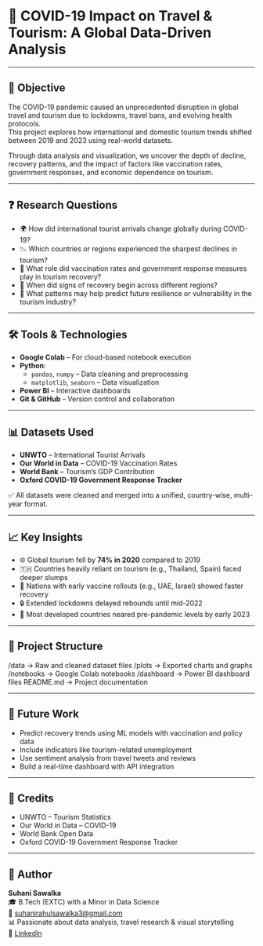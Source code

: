 # 🦠 COVID-19 Impact on Travel & Tourism: A Global Data-Driven Analysis

---

## 📌 Objective

The COVID-19 pandemic caused an unprecedented disruption in global travel and tourism due to lockdowns, travel bans, and evolving health protocols.  
This project explores how international and domestic tourism trends shifted between 2019 and 2023 using real-world datasets.

Through data analysis and visualization, we uncover the depth of decline, recovery patterns, and the impact of factors like vaccination rates, government responses, and economic dependence on tourism.

---

## ❓ Research Questions

- 🌍 How did international tourist arrivals change globally during COVID-19?  
- 📉 Which countries or regions experienced the sharpest declines in tourism?  
- 💉 What role did vaccination rates and government response measures play in tourism recovery?  
- 📆 When did signs of recovery begin across different regions?  
- 🔮 What patterns may help predict future resilience or vulnerability in the tourism industry?

---

## 🛠️ Tools & Technologies

- **Google Colab** – For cloud-based notebook execution  
- **Python**:  
  - `pandas`, `numpy` – Data cleaning and preprocessing  
  - `matplotlib`, `seaborn` – Data visualization  
- **Power BI** – Interactive dashboards  
- **Git & GitHub** – Version control and collaboration

---

## 📊 Datasets Used

- **UNWTO** – International Tourist Arrivals  
- **Our World in Data** – COVID-19 Vaccination Rates  
- **World Bank** – Tourism’s GDP Contribution  
- **Oxford COVID-19 Government Response Tracker**

✅ All datasets were cleaned and merged into a unified, country-wise, multi-year format.

---

## 📈 Key Insights

- 🌐 Global tourism fell by **74% in 2020** compared to 2019  
- 🇹🇭 Countries heavily reliant on tourism (e.g., Thailand, Spain) faced deeper slumps  
- 💉 Nations with early vaccine rollouts (e.g., UAE, Israel) showed faster recovery  
- 🔒 Extended lockdowns delayed rebounds until mid-2022  
- 📅 Most developed countries neared pre-pandemic levels by early 2023

---

## 📁 Project Structure

/data -> Raw and cleaned dataset files
/plots -> Exported charts and graphs
/notebooks -> Google Colab notebooks
/dashboard -> Power BI dashboard files
README.md -> Project documentation


---

## 🚀 Future Work

- Predict recovery trends using ML models with vaccination and policy data  
- Include indicators like tourism-related unemployment  
- Use sentiment analysis from travel tweets and reviews  
- Build a real-time dashboard with API integration

---

## 📣 Credits

- UNWTO – Tourism Statistics  
- Our World in Data – COVID-19  
- World Bank Open Data  
- Oxford COVID-19 Government Response Tracker

---

## 🧠 Author

**Suhani Sawalka**  
🎓 B.Tech (EXTC) with a Minor in Data Science  
📧 suhanirahulsawalka3@gmail.com  
📊 Passionate about data analysis, travel research & visual storytelling  
🔗 [LinkedIn](linkedin.com/in/suhani-sawalka-07336122b) 

